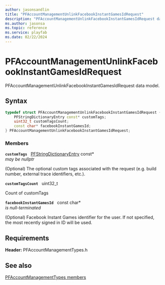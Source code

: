 ```yaml
---
author: jasonsandlin
title: "PFAccountManagementUnlinkFacebookInstantGamesIdRequest"
description: "PFAccountManagementUnlinkFacebookInstantGamesIdRequest data model."
ms.author: jasonsa
ms.topic: reference
ms.service: playfab
ms.date: 02/22/2024
---
```


# PFAccountManagementUnlinkFacebookInstantGamesIdRequest  

PFAccountManagementUnlinkFacebookInstantGamesIdRequest data model.  

## Syntax  
  
```cpp
typedef struct PFAccountManagementUnlinkFacebookInstantGamesIdRequest {  
    PFStringDictionaryEntry const* customTags;  
    uint32_t customTagsCount;  
    const char* facebookInstantGamesId;  
} PFAccountManagementUnlinkFacebookInstantGamesIdRequest;  
```
  
### Members  
  
**`customTags`** &nbsp; [PFStringDictionaryEntry](../../pftypes/structs/pfstringdictionaryentry.md) const*  
*may be nullptr*  
  
(Optional) The optional custom tags associated with the request (e.g. build number, external trace identifiers, etc.).
  
**`customTagsCount`** &nbsp; uint32_t  
  
Count of customTags
  
**`facebookInstantGamesId`** &nbsp; const char*  
*is null-terminated*  
  
(Optional) Facebook Instant Games identifier for the user. If not specified, the most recently signed in ID will be used.
  
  
## Requirements  
  
**Header:** PFAccountManagementTypes.h
  
## See also  
[PFAccountManagementTypes members](../pfaccountmanagementtypes_members.md)  

  
  
